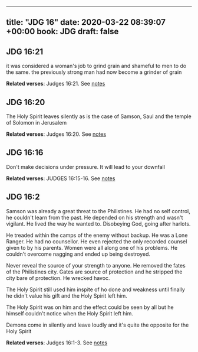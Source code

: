 
---
title: "JDG 16"
date: 2020-03-22 08:39:07 +00:00
book: JDG
draft: false
---

## JDG 16:21

it was considered a woman's job to grind grain and shameful to men to do the same. the previously strong man had now become a grinder of grain

**Related verses**: Judges 16:21. See [notes](https://my.bible.com/notes/3390762154067747093)


## JDG 16:20

The Holy Spirit leaves silently as is the case of Samson, Saul and the temple of Solomon in Jerusalem

**Related verses**: Judges 16:20. See [notes](https://my.bible.com/notes/3390131607838647052)


## JDG 16:16

Don't make decisions under pressure. It will lead to your downfall

**Related verses**: JUDGES 16:15-16. See [notes](https://my.bible.com/notes/2600435709056377026)


## JDG 16:2

Samson was already a great threat to the Philistines. He had no self control, he couldn't learn from the past. He depended on his strength and wasn't vigilant. He lived the way he wanted to. Disobeying God, going after harlots.

He treaded within the camps of the enemy without backup. He was a Lone Ranger. He had no counsellor. He even rejected the only recorded counsel given to by his parents. Women were all along one of his problems. He couldn't overcome nagging and ended up being destroyed. 

Never reveal the source of your strength to anyone. He removed the fates of the Philistines city. Gates are source of protection and he stripped the city bare of protection. He wrecked havoc.

The Holy Spirit still used him inspite of ho done and weakness until finally he didn't value his gift and the Holy Spirit left him.

The Holy Spirit was on him and the effect could be seen by all but he himself couldn't notice when the Holy Spirit left him.

Demons come in silently and leave loudly and it's quite the opposite for the Holy Spirit

**Related verses**: Judges 16:1-3. See [notes](https://my.bible.com/notes/2600431029429461172)

